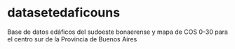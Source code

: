 # datasetedaficouns
Base de datos edáficos del sudoeste bonaerense y mapa de COS 0-30 para el centro sur de la Provincia de Buenos Aires
